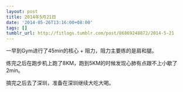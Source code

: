 ```yaml
---
layout: post
title: 2014年5月21日
date: '2014-05-26T13:16:00+08:00'
tags: []
tumblr_url: http://fitlogs.tumblr.com/post/86869248872/2014-5-21
---
```

一早到Gym进行了45min的核心 + 阻力，阻力主要练的是肩和腿。

练完之后在跑步机上跑了8KM，跑到5KM的时候发现心肺有点跟不上小歇了2min。

搞完之后去了深圳，准备在深圳继续大吃大喝。
